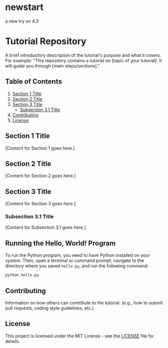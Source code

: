 # newstart
a new try on 4.3

# Tutorial Repository

A brief introductory description of the tutorial's purpose and what it covers.  For example: "This repository contains a tutorial on [topic of your tutorial].  It will guide you through [main steps/sections]."

## Table of Contents

1.  [Section 1 Title](#section-1-title)
2.  [Section 2 Title](#section-2-title)
3.  [Section 3 Title](#section-3-title)
    *   [Subsection 3.1 Title](#subsection-31-title)
4.  [Contributing](#contributing)
5.  [License](#license)

## Section 1 Title

[Content for Section 1 goes here.]

## Section 2 Title

[Content for Section 2 goes here.]

## Section 3 Title

[Content for Section 3 goes here.]

### Subsection 3.1 Title

[Content for Subsection 3.1 goes here.]

## Running the Hello, World! Program

To run the Python program, you need to have Python installed on your system.  Then, open a terminal or command prompt, navigate to the directory where you saved `hello.py`, and run the following command:

```bash
python hello.py
```

## Contributing

Information on how others can contribute to the tutorial.  (e.g., how to submit pull requests, coding style guidelines, etc.)

## License

This project is licensed under the MIT License - see the [LICENSE](LICENSE) file for details.
